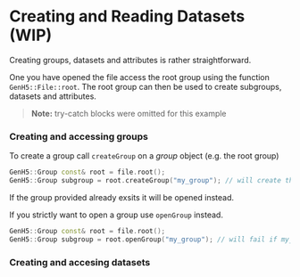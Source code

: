# Creating and Reading Datasets (WIP)

Creating groups, datasets and attributes is rather straightforward. 

One you have opened the file access the root group using the function `GenH5::File::root`.
The root group can then be used to create subgroups, datasets and attributes.

> **Note:** try-catch blocks were omitted for this example

### Creating and accessing groups

To create a group call `createGroup` on a *group* object (e.g. the root group)

```cpp
GenH5::Group const& root = file.root();
GenH5::Group subgroup = root.createGroup("my_group"); // will create the group if it does not exist
```

If the group provided already exsits it will be opened instead.

If you strictly want to open a group use `openGroup` instead.

```cpp
GenH5::Group const& root = file.root();
GenH5::Group subgroup = root.openGroup("my_group"); // will fail if my_group does not exist
```

### Creating and accesing datasets



